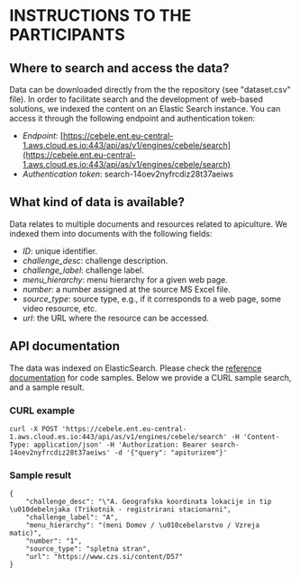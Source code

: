 # INSTRUCTIONS TO THE PARTICIPANTS

## Where to search and access the data?
Data can be downloaded directly from the the repository (see "dataset.csv" file).
In order to facilitate search and the development of web-based solutions, we indexed the content on an Elastic Search instance. You can access it through the following endpoint and authentication token:
 - *Endpoint*: [https://cebele.ent.eu-central-1.aws.cloud.es.io:443/api/as/v1/engines/cebele/search](https://cebele.ent.eu-central-1.aws.cloud.es.io:443/api/as/v1/engines/cebele/search)
 - *Authentication token*: search-14oev2nyfrcdiz28t37aeiws

## What kind of data is available?
Data relates to multiple documents and resources related to apiculture. We indexed them into documents with the following fields:
 - *ID*: unique identifier.
 - *challenge_desc*: challenge description.
 - *challenge_label*: challenge label.
 - *menu_hierarchy*: menu hierarchy for a given web page.
 - *number*: a number assigned at the source MS Excel file.
 - *source_type*: source type, e.g., if it corresponds to a web page, some video resource, etc.
 - *url*: the URL where the resource can be accessed.

## API documentation
The data was indexed on ElasticSearch. Please check the [reference documentation](https://www.elastic.co/guide/en/app-search/current/api-reference.html) for code samples. Below we provide a CURL sample search, and a sample result.

### CURL example
    curl -X POST 'https://cebele.ent.eu-central-1.aws.cloud.es.io:443/api/as/v1/engines/cebele/search' -H 'Content-Type: application/json' -H 'Authorization: Bearer search-14oev2nyfrcdiz28t37aeiws' -d '{"query": "apiturizem"}'

### Sample result
    {
        "challenge_desc": "\"A. Geografska koordinata lokacije in tip \u010debelnjaka (Trikotnik - registrirani stacionarni",
        "challenge_label": "A",
        "menu_hierarchy": "(meni Domov / \u010cebelarstvo / Vzreja matic)",
        "number": "1",
        "source_type": "spletna stran",
        "url": "https://www.czs.si/content/D57"
    }

